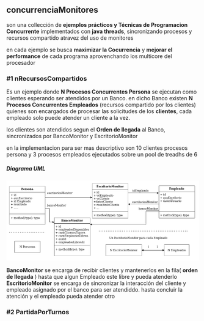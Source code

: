 ## concurrenciaMonitores
son una collección de **ejemplos prácticos y Técnicas de Programacion Concurrente** implementados con **java threads**, sincronizando procesos y recursos compartido
atravez del uso de monitores

en cada ejemplo se busca **maximizar la Cocurrencia** y **mejorar el performance** de cada programa aprovenchando los multicore del procesador



### \#1 nRecursosCompartidos
Es un ejemplo donde **N Procesos Concurrentes Persona** se ejecutan como clientes esperando ser atendidos por un Banco.
en dicho Banco existen  **N Procesos Concurrentes Empleados** (recursos compartido por los clientes) quienes son encargados de procesar las solicitudes de los **clientes**,
cada empleado solo puede atender un cliente a la vez.

los clientes son atendidos segun el **Orden de llegada** al Banco, sincronizados por BancoMonitor y EscritorioMonitor

en la implementacion para ser mas descriptivo son 10 clientes procesos persona y 3 procesos empleados ejecutados sobre un pool de treadhs de 6

##### Diagrama UML

![Screenshot](resources/nRecursosCompartidos/nRecursosCompartidos.png)

**BancoMonitor** se encarga de recibir clientes y mantenerlos en la fila( **orden de llegada** ) hasta que algun Empleado este libre y pueda atenderlo
**EscritorioMonitor** se encarga de sincronizar la interacción del cliente y empleado asignado por el banco para ser atendiddo. hasta concluir la atención y el empleado pueda atender otro

### \#2 PartidaPorTurnos
